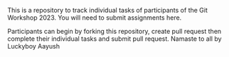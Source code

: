 This is a repository to track individual tasks of participants of the Git Workshop 2023. You will need to submit assignments here.

Participants can begin by forking this repository, create pull request then complete their individual tasks and submit pull request.
Namaste to all by Luckyboy Aayush